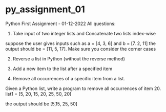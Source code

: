 # py_assignment_01
Python First Assignment - 01-12-2022 
All questions: 

1. Take input of two integer lists and Concatenate two lists index-wise

suppose the user gives inputs such as a = [4, 3, 6] and b = [7. 2, 11]
the output should be = [11, 5, 17]. Make sure you consider the corner cases

2. Reverse a list in Python (without the reverse method)

3. Add a new item to the list after a specified item

4. Remove all occurrences of a specific item from a list.

Given a Python list, write a program to remove all occurrences of item 20.
list1 = [5, 20, 15, 20, 25, 50, 20]

the output should be [5,15, 25, 50]
